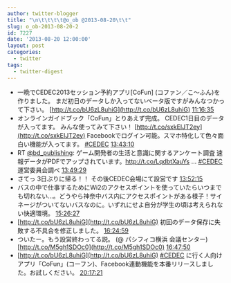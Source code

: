 ```yaml
---
author: twitter-blogger
title: "\n\t\t\t\t@o_ob @2013-08-20\t\t"
slug: o_ob-2013-08-20-2
id: 7227
date: '2013-08-20 12:00:00'
layout: post
categories:
  - twitter
tags:
  - twitter-digest
---
```


*   一晩でCEDEC2013セッション予約アプリ[CoFun] (コファン／こ～ふん)を作りました。 まだ初日のデータしか入ってないベータ版ですがみんなつかって下さい。 [http://t.co/bU6zL8uhiG](http://t.co/bU6zL8uhiG) [11:16:35](http://twitter.com/o_ob/statuses/369644097243340800)
*   オンラインガイドブック「CoFun」とりあえず完成。 CEDEC1日目のデータが入ってます。 みんな使ってみて下さい！ [http://t.co/sxkEIJT2ey](http://t.co/sxkEIJT2ey) Facebookでログイン可能。スマホ特化して色々面白い機能が入ってます。 [#CEDEC](http://search.twitter.com/search?q=%23CEDEC) [13:43:10](http://twitter.com/o_ob/statuses/369680989611491329)
*   RT [@bd_publishing](http://twitter.com/bd_publishing): ゲーム開発者の生活と意識に関するアンケート調査 速報データがPDFでアップされています。http://t.co/LqdbtXauYs … [#CEDEC](http://search.twitter.com/search?q=%23CEDEC) 運営委員会調べ [13:49:29](http://twitter.com/o_ob/statuses/369682578510344192)
*   さてっ 3日ぶりに帰る！！ その後CEDEC会場にて設営です [13:52:15](http://twitter.com/o_ob/statuses/369683273242255360)
*   バスの中で仕事するためにWi2のアクセスポイントを使っていたらいつまでも切れない…。どうやら神奈中バス内にアクセスポイントがある様子！サイネージがついてないバスなのに。いずれにせよ自分が学生の頃は考えられない快適環境。 [15:26:27](http://twitter.com/o_ob/statuses/369706978580262912)
*   [http://t.co/bU6zL8uhiG](http://t.co/bU6zL8uhiG) 初回のデータ保存に失敗する不具合を修正しました。 [16:24:59](http://twitter.com/o_ob/statuses/369721711731539968)
*   ついたー。もう設営終わってる説。 (@ パシフィコ横浜 会議センター) [http://t.co/M5gh1SDOc0](http://t.co/M5gh1SDOc0) [16:47:50](http://twitter.com/o_ob/statuses/369727460361125888)
*   [http://t.co/bU6zL8uhiG](http://t.co/bU6zL8uhiG) [#CEDEC](http://search.twitter.com/search?q=%23CEDEC) に行く人向けアプリ「CoFun」(コーフン)、Facebook連動機能を本番リリースしました。お試しください。 [20:17:21](http://twitter.com/o_ob/statuses/369780186490761216)